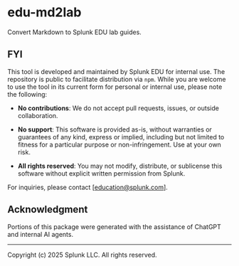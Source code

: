 # edu-md2lab

Convert Markdown to Splunk EDU lab guides.


## FYI

This tool is developed and maintained by Splunk EDU for internal use. The repository is public to facilitate distribution via `npm`. While you are welcome to use the tool in its current form for personal or internal use, please note the following:

* **No contributions**: We do not accept pull requests, issues, or outside collaboration.

* **No support**: This software is provided as-is, without warranties or guarantees of any kind, express or implied, including but not limited to fitness for a particular purpose or non-infringement. Use at your own risk.

* **All rights reserved**: You may not modify, distribute, or sublicense this software without explicit written permission from Splunk.

For inquiries, please contact [education@splunk.com].


## Acknowledgment

Portions of this package were generated with the assistance of ChatGPT and internal AI agents. 

---

Copyright (c) 2025 Splunk LLC. All rights reserved.


